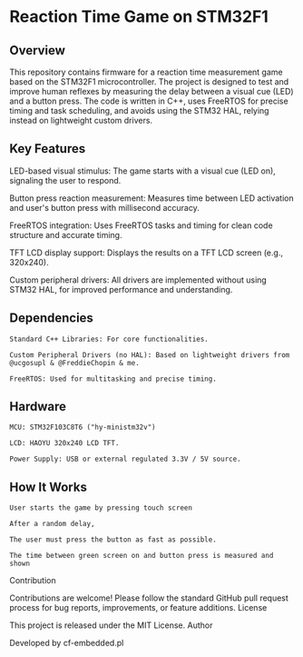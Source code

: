 # Reaction Time Game on STM32F1

## Overview

This repository contains firmware for a reaction time measurement game based on the STM32F1 microcontroller. The project is designed to test and improve human reflexes by measuring the delay between a visual cue (LED) and a button press. The code is written in C++, uses FreeRTOS for precise timing and task scheduling, and avoids using the STM32 HAL, relying instead on lightweight custom drivers.
## Key Features

  LED-based visual stimulus: The game starts with a visual cue (LED on), signaling the user to respond.

  Button press reaction measurement: Measures time between LED activation and user's button press with millisecond accuracy.

  FreeRTOS integration: Uses FreeRTOS tasks and timing for clean code structure and accurate timing.

  TFT LCD display support: Displays the results on a TFT LCD screen (e.g., 320x240).

  Custom peripheral drivers: All drivers are implemented without using STM32 HAL, for improved performance and understanding.

## Dependencies

    Standard C++ Libraries: For core functionalities.

    Custom Peripheral Drivers (no HAL): Based on lightweight drivers from @ucgosupl & @FreddieChopin & me.

    FreeRTOS: Used for multitasking and precise timing.

## Hardware

    MCU: STM32F103C8T6 ("hy-ministm32v")

    LCD: HAOYU 320x240 LCD TFT.

    Power Supply: USB or external regulated 3.3V / 5V source.

## How It Works

    User starts the game by pressing touch screen

    After a random delay,

    The user must press the button as fast as possible.

    The time between green screen on and button press is measured and shown

Contribution

Contributions are welcome! Please follow the standard GitHub pull request process for bug reports, improvements, or feature additions.
License

This project is released under the MIT License.
Author

Developed by cf-embedded.pl
